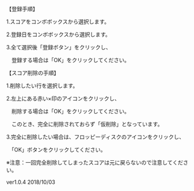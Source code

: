 ﻿【登録手順】

1.スコアをコンボボックスから選択します。

2.登録日をコンボボックスから選択します。

3.全て選択後「登録ボタン」をクリックし、

　登録する場合は「OK」をクリックしてください。

【スコア削除の手順】

1.削除したい行を選択します。

2.左上にある赤い×印のアイコンをクリックし、

　削除する場合は「OK」をクリックしてください。

　このとき、完全に削除されておらず「仮削除」となっています。

3.完全に削除したい場合は、フロッピーディスクのアイコンをクリックし、

　「OK」ボタンをクリックしてください。

※注意：一回完全削除してしまったスコアは元に戻らないので注意してください。

ver1.0.4 2018/10/03